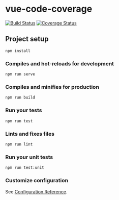 # vue-code-coverage

[![Build Status](https://travis-ci.com/thinkverse/vue-code-coverage.svg?branch=master)](https://travis-ci.com/thinkverse/vue-code-coverage)
[![Coverage Status](https://coveralls.io/repos/github/thinkverse/vue-code-coverage/badge.svg?branch=master)](https://coveralls.io/github/thinkverse/vue-code-coverage?branch=master)

## Project setup
```
npm install
```

### Compiles and hot-reloads for development
```
npm run serve
```

### Compiles and minifies for production
```
npm run build
```

### Run your tests
```
npm run test
```

### Lints and fixes files
```
npm run lint
```

### Run your unit tests
```
npm run test:unit
```

### Customize configuration
See [Configuration Reference](https://cli.vuejs.org/config/).

